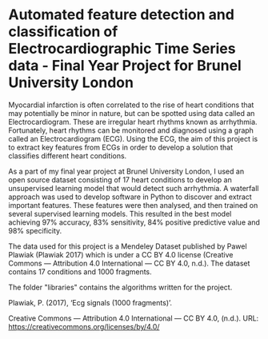 # Automated feature detection and classification of Electrocardiographic Time Series data - Final Year Project for Brunel University London

Myocardial infarction is often correlated to the rise of heart conditions that may potentially be minor in nature, but can be spotted using data called an Electrocardiogram. These are irregular heart rhythms known as arrhythmia. Fortunately, heart rhythms can be monitored and diagnosed using a graph called an Electrocardiogram (ECG). Using the ECG, the aim of this project is to extract key features from ECGs in order to develop a solution that classifies different heart conditions.

As a part of my final year project at Brunel University London, I used an open source dataset consisting of 17 heart conditions to develop an unsupervised learning model that would detect such arrhythmia. A waterfall approach was used to develop software in Python to discover and extract important features. These features were then analysed, and then trained on several supervised learning models. This resulted in the best model achieving 97% accuracy, 83% sensitivity, 84% positive predictive value and 98% specificity.

The data used for this project is a Mendeley Dataset published by Pawel Plawiak (Plawiak 2017) which is under a CC BY 4.0 license (Creative Commons — Attribution 4.0 International — CC BY 4.0, n.d.). The dataset contains 17 conditions and 1000 fragments. 

The folder "libraries" contains the algorithms written for the project.

Plawiak, P. (2017), ‘Ecg signals (1000 fragments)’.

Creative Commons — Attribution 4.0 International — CC BY 4.0, (n.d.). URL: https://creativecommons.org/licenses/by/4.0/
